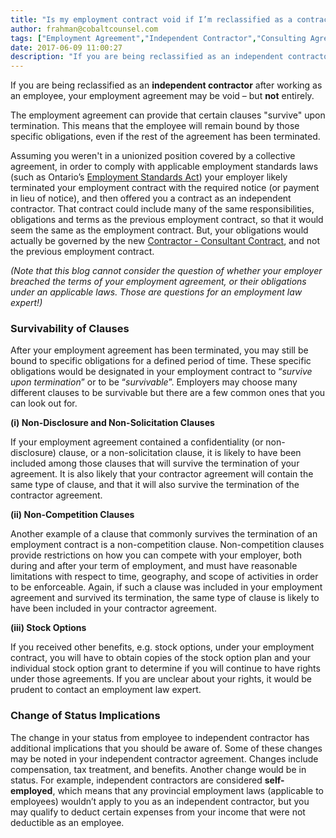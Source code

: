 ```yaml
---
title: "Is my employment contract void if I’m reclassified as a contractor?"
author: frahman@cobaltcounsel.com
tags: ["Employment Agreement","Independent Contractor","Consulting Agreement","frahman"]
date: 2017-06-09 11:00:27
description: "If you are being reclassified as an independent contractor after working as an employee, your employment agreement may be void – but not entirely."
---
```


If you are being reclassified as an **independent contractor** after working as an employee, your employment agreement may be void – but **not** entirely.

The employment agreement can provide that certain clauses "survive" upon termination. This means that the employee will remain bound by those specific obligations, even if the rest of the agreement has been terminated.

Assuming you weren't in a unionized position covered by a collective agreement, in order to comply with applicable employment standards laws (such as Ontario’s [Employment Standards Act](https://www.ontario.ca/laws/statute/00e41)) your employer likely terminated your employment contract with the required notice (or payment in lieu of notice), and then offered you a contract as an independent contractor. That contract could include many of the same responsibilities, obligations and terms as the previous employment contract, so that it would seem the same as the employment contract. But, your obligations would actually be governed by the new [Contractor - Consultant Contract](https://clausehound.com/legal-contract/15652), and not the previous employment contract.

*(Note that this blog cannot consider the question of whether your employer breached the terms of your employment agreement, or their obligations under an applicable laws. Those are questions for an employment law expert!)*

### Survivability of Clauses

After your employment agreement has been terminated, you may still be bound to specific obligations for a defined period of time. These specific obligations would be designated in your employment contract to “*survive upon termination*” or to be “*survivable*”. Employers may choose many different clauses to be survivable but there are a few common ones that you can look out for.

**(i) Non-Disclosure and Non-Solicitation Clauses**

If your employment agreement contained a confidentiality (or non-disclosure) clause, or a non-solicitation clause, it is likely to have been included among those clauses that will survive the termination of your agreement. It is also likely that your contractor agreement will contain the same type of clause, and that it will also survive the termination of the contractor agreement.

**(ii) Non-Competition Clauses**

Another example of a clause that commonly survives the termination of an employment contract is a non-competition clause. Non-competition clauses provide restrictions on how you can compete with your employer, both during and after your term of employment, and must have reasonable limitations with respect to time, geography, and scope of activities in order to be enforceable. Again, if such a clause was included in your employment agreement and survived its termination, the same type of clause is likely to have been included in your contractor agreement.

**(iii) Stock Options**

If you received other benefits, e.g. stock options, under your employment contract, you will have to obtain copies of the stock option plan and your individual stock option grant to determine if you will continue to have rights under those agreements. If you are unclear about your rights, it would be prudent to contact an employment law expert.

### Change of Status Implications

The change in your status from employee to independent contractor has additional implications that you should be aware of. Some of these changes may be noted in your independent contractor agreement. Changes include compensation, tax treatment, and benefits. Another change would be in status. For example, independent contractors are considered **self-employed**, which means that any provincial employment laws (applicable to employees) wouldn’t apply to you as an independent contractor, but you may qualify to deduct certain expenses from your income that were not deductible as an employee.
